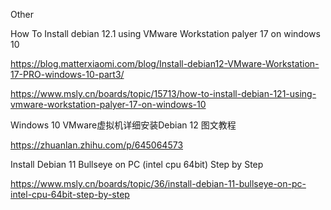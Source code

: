 


Other

How To Install debian 12.1 using VMware Workstation palyer 17 on windows 10

https://blog.matterxiaomi.com/blog/Install-debian12-VMware-Workstation-17-PRO-windows-10-part3/

https://www.msly.cn/boards/topic/15713/how-to-install-debian-121-using-vmware-workstation-palyer-17-on-windows-10

Windows 10 VMware虚拟机详细安装Debian 12 图文教程

https://zhuanlan.zhihu.com/p/645064573

Install Debian 11 Bullseye on PC (intel cpu 64bit) Step by Step

https://www.msly.cn/boards/topic/36/install-debian-11-bullseye-on-pc-intel-cpu-64bit-step-by-step
